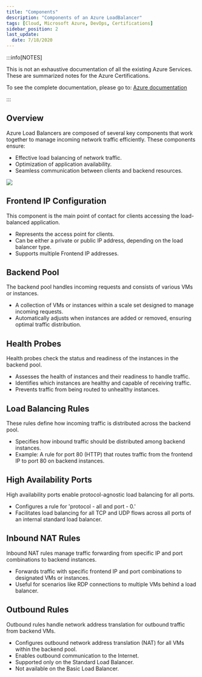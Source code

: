 ```yaml
---
title: "Components"
description: "Components of an Azure LoadBalancer"
tags: [Cloud, Microsoft Azure, DevOps, Certifications]
sidebar_position: 2
last_update:
  date: 7/18/2020
---
```



:::info[NOTES]

This is not an exhaustive documentation of all the existing Azure Services. These are summarized notes for the Azure Certifications.

To see the complete documentation, please go to: [Azure documentation](https://learn.microsoft.com/en-us/azure/?product=popular)

:::


## Overview

Azure Load Balancers are composed of several key components that work together to manage incoming network traffic efficiently. These components ensure:

- Effective load balancing of network traffic.
- Optimization of application availability.
- Seamless communication between clients and backend resources.

![](/img/docs/all-things-devops-Page-5.png)

## Frontend IP Configuration

This component is the main point of contact for clients accessing the load-balanced application.

- Represents the access point for clients.
- Can be either a private or public IP address, depending on the load balancer type.
- Supports multiple Frontend IP addresses.

## Backend Pool

The backend pool handles incoming requests and consists of various VMs or instances.

- A collection of VMs or instances within a scale set designed to manage incoming requests.
- Automatically adjusts when instances are added or removed, ensuring optimal traffic distribution.

## Health Probes

Health probes check the status and readiness of the instances in the backend pool.

- Assesses the health of instances and their readiness to handle traffic.
- Identifies which instances are healthy and capable of receiving traffic.
- Prevents traffic from being routed to unhealthy instances.

## Load Balancing Rules

These rules define how incoming traffic is distributed across the backend pool.

- Specifies how inbound traffic should be distributed among backend instances.
- Example: A rule for port 80 (HTTP) that routes traffic from the frontend IP to port 80 on backend instances.

## High Availability Ports

High availability ports enable protocol-agnostic load balancing for all ports.

- Configures a rule for 'protocol - all and port - 0.'
- Facilitates load balancing for all TCP and UDP flows across all ports of an internal standard load balancer.

## Inbound NAT Rules

Inbound NAT rules manage traffic forwarding from specific IP and port combinations to backend instances.

- Forwards traffic with specific frontend IP and port combinations to designated VMs or instances.
- Useful for scenarios like RDP connections to multiple VMs behind a load balancer.

## Outbound Rules

Outbound rules handle network address translation for outbound traffic from backend VMs.

- Configures outbound network address translation (NAT) for all VMs within the backend pool.
- Enables outbound communication to the Internet.
- Supported only on the Standard Load Balancer.
- Not available on the Basic Load Balancer.